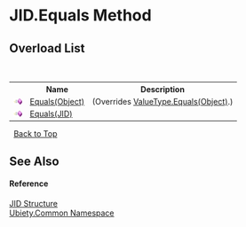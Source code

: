 # JID.Equals Method 
 


## Overload List
&nbsp;<table><tr><th></th><th>Name</th><th>Description</th></tr><tr><td>![Public method](media/pubmethod.gif "Public method")</td><td><a href="07acbcaf-a25f-4cda-bc10-440c0529130b">Equals(Object)</a></td><td> (Overrides <a href="http://msdn2.microsoft.com/en-us/library/2dts52z7" target="_blank">ValueType.Equals(Object)</a>.)</td></tr><tr><td>![Public method](media/pubmethod.gif "Public method")</td><td><a href="af2bf8d7-b015-8827-3e2b-0a97a740141f">Equals(JID)</a></td><td /></tr></table>&nbsp;
<a href="#jid.equals-method">Back to Top</a>

## See Also


#### Reference
<a href="a42ab0f9-c244-fec1-e6d6-a22cc63529da">JID Structure</a><br /><a href="3a988b7f-7a78-d824-53e6-d57463519974">Ubiety.Common Namespace</a><br />